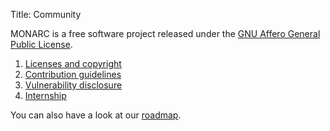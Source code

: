 Title: Community

MONARC is a free software project released under the
[GNU Affero General Public License](https://www.gnu.org/licenses/agpl-3.0.html).


1. [Licenses and copyright](/licenses-and-copyright)
2. [Contribution guidelines](/contribution-guidelines)
3. [Vulnerability disclosure](/vulnerability-disclosure)
4. [Internship](/internship)


You can also have a look at our [roadmap](https://github.com/monarc-project/MonarcAppFO/wiki/Roadmap).
